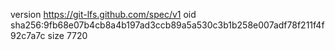 version https://git-lfs.github.com/spec/v1
oid sha256:9fb68e07b4cb8a4b197ad3ccb89a5a530c3b1b258e007adf78f211f4f92c7a7c
size 7720
